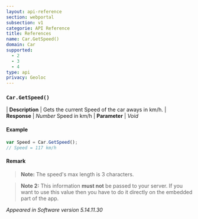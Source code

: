 ```yaml
---
layout: api-reference
section: webportal
subsection: v1
categorie: API Reference
title: References
name: Car.GetSpeed()
domain: Car
supported:
  - 2
  - 3
  - 4
type: api
privacy: Geoloc
---
```


### `Car.GetSpeed()`

| **Description** | Gets the current Speed of the car aways in km/h.
| **Response** | *Number*  Speed in km/h
| **Parameter**   | *Void*

#### Example

```javascript
var Speed = Car.GetSpeed();
// Speed = 117 km/h
```

#### Remark

>**Note:** The speed's max length is 3 characters.

>**Note 2:** This information **must not** be passed to your server. If you want to use this value then you have to do it directly on the embedded part of the app.

*Appeared in Software version 5.14.11.30*